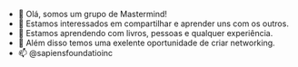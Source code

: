 - 👋 Olá, somos um grupo de Mastermind!
- 👀 Estamos interessados em compartilhar e aprender uns com os outros.
- 🌱 Estamos aprendendo com livros, pessoas e qualquer experiência.
- 💞️ Além disso temos uma exelente oportunidade de criar networking.
- 📫 @sapiensfoundatioinc

<!---
sapiensfoundation/sapiensfoundation is a ✨ special ✨ repository because its `README.md` (this file) appears on your GitHub profile.
You can click the Preview link to take a look at your changes.
--->
